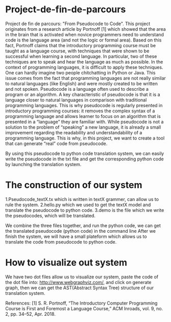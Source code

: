 # Project-de-fin-de-parcours
Project de fin de parcours:  "From Pseudocode to Code".
This project originates from a research article by Portnoff [1] which showed that the area in the brain that is activated when novice programmers need to understand code is the language area (and not the logic or formal area). Based on this fact, Portnoff claims that the introductory programming course must be taught as a language course, with techniques that were shown to be successful when learning a second language. In particular, two of these techniques are to speak and hear the language as much as possible.
In the context of programming languages, it is difficult to apply these techniques. One can hardly imagine two people chitchatting in Python or Java. This issue comes from the fact that programming languages are not really similar to natural languages (like English) and were mostly created to be written and not spoken.
Pseudocode is a language often used to describe a program or an algorithm. A key characteristic of pseudocode is that it is a language closer to natural languages in comparison with traditional programming languages. This is why pseudocode is regularly presented in introductory programming courses: it removes the complex syntax of a programming language and allows learner to focus on an algorithm that is presented in a “language” they are familiar with.
While pseudocode is not a solution to the problem of “speaking” a new language, it is already a small improvement regarding the readability and understandability of a programming language. This is why, in this project, we want to create a tool that can generate “real” code from pseudocode.

By using this pseudocode to python code translation system, we can easily write the pseudocode in the txt file and get the corresponding python code by launching the translation system.

# The construction of our system
1.Pseudocode_textX.tx which is written in textX grammer, can allow us to rule the system.
2.hello.py which we used to get the textX model and translate the pseudocode to python code.
3.demo is the file which we write the pseudocodes, which will be translated.

We combine the three files together, and run the python code, we can get the translated pseudocode (python code) in the command line
After we finish the system, we will have a small plateform which allows us to translate the code from pseudocode to python code.

# How to visualize out system
We have two dot files allow us to visualize our system, paste the code of the dot file into: http://www.webgraphviz.com/, and click on generate graph, then we can get the AST(Abstract Syntax Tree) structure of our translation system.


References:
[1] S. R. Portnoff, “The Introductory Computer Programming Course is First and Foremost a
Language Course,” ACM Inroads, vol. 9, no. 2, pp. 34–52, Apr. 2018.
